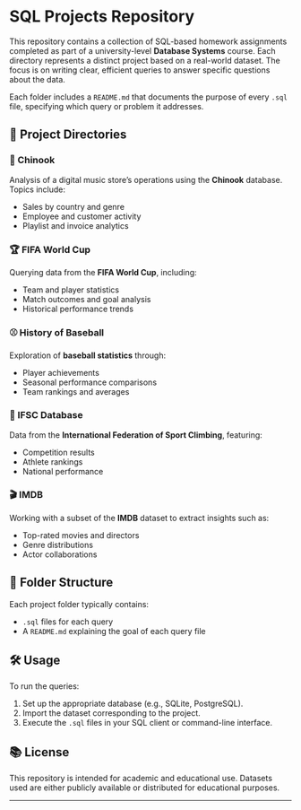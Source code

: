 # SQL Projects Repository

This repository contains a collection of SQL-based homework assignments completed as part of a university-level **Database Systems** course. Each directory represents a distinct project based on a real-world dataset. The focus is on writing clear, efficient queries to answer specific questions about the data.

Each folder includes a `README.md` that documents the purpose of every `.sql` file, specifying which query or problem it addresses.

## 📂 Project Directories

### 🧾 Chinook
Analysis of a digital music store’s operations using the **Chinook** database. Topics include:
- Sales by country and genre
- Employee and customer activity
- Playlist and invoice analytics

### 🏆 FIFA World Cup
Querying data from the **FIFA World Cup**, including:
- Team and player statistics
- Match outcomes and goal analysis
- Historical performance trends

### ⚾ History of Baseball
Exploration of **baseball statistics** through:
- Player achievements
- Seasonal performance comparisons
- Team rankings and averages

### 🧗 IFSC Database
Data from the **International Federation of Sport Climbing**, featuring:
- Competition results
- Athlete rankings
- National performance

### 🎬 IMDB
Working with a subset of the **IMDB** dataset to extract insights such as:
- Top-rated movies and directors
- Genre distributions
- Actor collaborations

## 📄 Folder Structure

Each project folder typically contains:
- `.sql` files for each query
- A `README.md` explaining the goal of each query file

## 🛠️ Usage

To run the queries:
1. Set up the appropriate database (e.g., SQLite, PostgreSQL).
2. Import the dataset corresponding to the project.
3. Execute the `.sql` files in your SQL client or command-line interface.

## 📚 License

This repository is intended for academic and educational use. Datasets used are either publicly available or distributed for educational purposes.

---
